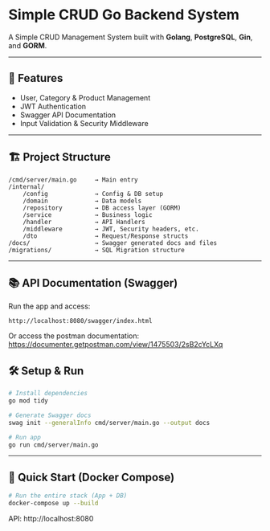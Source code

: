 # Simple CRUD Go Backend System

A Simple CRUD Management System built with **Golang**, **PostgreSQL**, **Gin**, and **GORM**.

---

## 🚀 Features

- User, Category & Product Management
- JWT Authentication
- Swagger API Documentation
- Input Validation & Security Middleware

---

## 🏗️ Project Structure

```
/cmd/server/main.go     → Main entry
/internal/
    /config             → Config & DB setup
    /domain             → Data models
    /repository         → DB access layer (GORM)
    /service            → Business logic
    /handler            → API Handlers
    /middleware         → JWT, Security headers, etc.
    /dto                → Request/Response structs
/docs/                  → Swagger generated docs and files
/migrations/            → SQL Migration structure
```

---

## 📚 API Documentation (Swagger)

Run the app and access:

```
http://localhost:8080/swagger/index.html
```

Or access the postman documentation: https://documenter.getpostman.com/view/1475503/2sB2cYcLXq

## 🛠️ Setup & Run

```bash
# Install dependencies
go mod tidy

# Generate Swagger docs
swag init --generalInfo cmd/server/main.go --output docs

# Run app
go run cmd/server/main.go
```

---

## 🐳 Quick Start (Docker Compose)

```bash
# Run the entire stack (App + DB)
docker-compose up --build
```
API: http://localhost:8080

